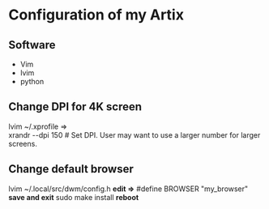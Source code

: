 # Configuration of my Artix

## Software
- Vim
- lvim
- python 



## Change DPI for 4K screen

lvim ~/.xprofile =>  
xrandr --dpi 150		# Set DPI. User may want to use a larger number for larger screens.

## Change default browser

lvim ~/.local/src/dwm/config.h
**edit =>**
#define BROWSER "my_browser"
**save and exit**
sudo make install
**reboot**

